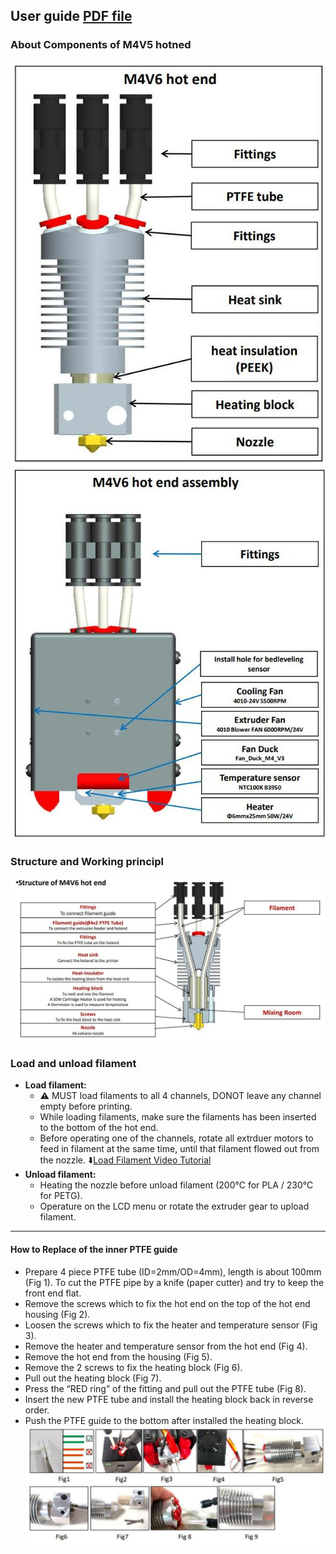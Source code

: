 ## User guide [PDF file](./M4V6_the_6th_Version_4-IN-1-OUT_Mix_Color_HOTEND_User_Guide_V1.pdf)
### About Components of M4V5 hotned
![](./1.JPG) ![](./2.JPG)
### Structure and Working principl
![](./3.JPG)
### Load and unload filament
- **Load filament:**
  - :warning: MUST load filaments to all 4 channels, DONOT leave any channel empty before printing.
  - While loading filaments, make sure the filaments has been inserted to the bottom of the hot end.
  - Before operating one of the channels, rotate all extrduer motors to feed in filament at the same time, until that filament flowed out from the nozzle.
:arrow_down:[Load Filament Video Tutorial](./M4V6_load_filament.zip)
- **Unload filament:**
  - Heating the nozzle before unload filament (200℃ for PLA / 230℃ for PETG).
  - Operature on the LCD menu or rotate the extruder gear to upload filament.
----

#### How to Replace of the inner PTFE guide
- Prepare 4 piece PTFE tube (ID=2mm/OD=4mm), length is about 100mm (Fig 1). To cut the PTFE pipe by a knife (paper cutter) and try to keep the front end flat.
- Remove the screws which to fix the hot end on the top of the hot end housing (Fig 2).
- Loosen the screws which to fix the heater and temperature sensor (Fig 3).
- Remove the heater and temperature sensor from the hot end (Fig 4).
- Remove the hot end from the housing (Fig 5).
- Remove the 2 screws to fix the heating block (Fig 6).
- Pull out the heating block (Fig 7).
- Press the “RED ring” of the fitting and pull out the PTFE tube (Fig 8).
- Insert the new PTFE tube and install the heating block back in reverse order.
- Push the PTFE guide to the bottom after installed the heating block.
![](./5.jpg)




